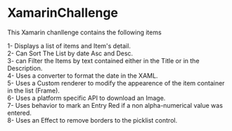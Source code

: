 # XamarinChallenge

This Xamarin chanllenge contains the following items

1- Displays a list of items and Item's detail.  
2- Can Sort The List by date Asc and Desc.   
3- can Filter the Items by text contained either in the Title or in the Description.   
4- Uses a converter to format the date in the XAML.   
5- Uses a Custom renderer to modify the appearence of the item container in the list (Frame).  
6- Uses a platform specific API to download an Image.  
7- Uses behavior to mark an Entry Red if a non alpha-numerical value was entered.  
8- Uses an Effect to remove borders to the picklist control.  
